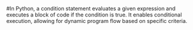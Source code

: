 #In Python, a condition statement evaluates a given expression and executes a block of code if the condition is true. It enables conditional execution, allowing for dynamic program flow based on specific criteria.
